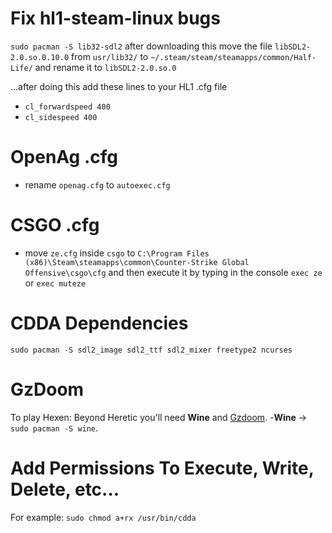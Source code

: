 # Fix hl1-steam-linux bugs

`sudo pacman -S lib32-sdl2` after downloading this move the file `libSDL2-2.0.so.0.10.0` from `usr/lib32/` to `~/.steam/steam/steamapps/common/Half-Life/` and rename it to `libSDL2-2.0.so.0`

...after doing this add these lines to your HL1 .cfg file
- `cl_forwardspeed 400`
- `cl_sidespeed 400`

# OpenAg .cfg
- rename `openag.cfg` to `autoexec.cfg`

# CSGO .cfg
- move `ze.cfg` inside `csgo` to `C:\Program Files (x86)\Steam\steamapps\common\Counter-Strike Global Offensive\csgo\cfg` and then execute it by typing in the console `exec ze` or `exec muteze`

# CDDA Dependencies
`sudo pacman -S sdl2_image sdl2_ttf sdl2_mixer freetype2 ncurses`
# GzDoom
To play Hexen: Beyond Heretic you'll need **Wine** and [Gzdoom](https://www.zdoom.org/downloads).
-**Wine** -> `sudo pacman -S wine`.

# Add Permissions To Execute, Write, Delete, etc...
For example: `sudo chmod a+rx /usr/bin/cdda`

